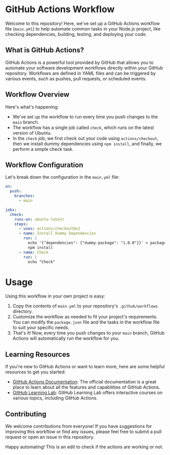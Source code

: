 # GitHub Actions Workflow

Welcome to this repository! Here, we've set up a GitHub Actions workflow file (`main.yml`) to help automate common tasks in your Node.js project, like checking dependencies, building, testing, and deploying your code.

## What is GitHub Actions?

GitHub Actions is a powerful tool provided by GitHub that allows you to automate your software development workflows directly within your GitHub repository. Workflows are defined in YAML files and can be triggered by various events, such as pushes, pull requests, or scheduled events.

## Workflow Overview

Here's what's happening:

- We've set up the workflow to run every time you push changes to the `main` branch.
- The workflow has a single job called `check`, which runs on the latest version of Ubuntu.
- In the `check` job, we first check out your code using `actions/checkout`, then we install dummy dependencies using `npm install`, and finally, we perform a simple check task.

## Workflow Configuration

Let's break down the configuration in the `main.yml` file:

```yaml
on:
  push:
    branches:
      - main

jobs:
  check:
    runs-on: ubuntu-latest
    steps:
      - uses: actions/checkout@v2
      - name: Install Dummy Dependencies
        run: |
          echo '{"dependencies": {"dummy-package": "1.0.0"}}' > package.json
          npm install
      - name: Check
        run: |
          echo "Check"
```

# Usage

Using this workflow in your own project is easy:

1. Copy the contents of `main.yml` to your repository's `.github/workflows` directory.
2. Customize the workflow as needed to fit your project's requirements. You can modify the `package.json` file and the tasks in the workflow file to suit your specific needs.
3. That's it! Now, every time you push changes to your `main` branch, GitHub Actions will automatically run the workflow for you.

## Learning Resources

If you're new to GitHub Actions or want to learn more, here are some helpful resources to get you started:

- [GitHub Actions Documentation](https://docs.github.com/en/actions): The official documentation is a great place to learn about all the features and capabilities of GitHub Actions.
- [GitHub Learning Lab](https://lab.github.com/): GitHub Learning Lab offers interactive courses on various topics, including GitHub Actions.

## Contributing

We welcome contributions from everyone! If you have suggestions for improving this workflow or find any issues, please feel free to submit a pull request or open an issue in this repository.

Happy automating! This is an edit to check if the actions are working or not.
